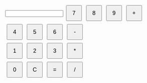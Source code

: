 <html>
<head>
  <title>Calculator</title>
  <style>
    /* Add some basic styling to the calculator */
    body {
      font-family: Arial, sans-serif;
    }

    .calculator {
      width: 300px;
      margin: 0 auto;
      padding: 20px;
      border: 1px solid #ccc;
      box-shadow: 0 2px 5px rgba(0, 0, 0, 0.1);
      text-align: center;
    }

    input[type="text"] {
      width: 100%;
      margin-bottom: 10px;
      padding: 10px;
      font-size: 18px;
    }

    button {
      width: 50px;
      height: 50px;
      font-size: 18px;
      margin: 5px;
    }
  </style>
</head>
<body>
  <div class="calculator">
    <input type="text" id="result" readonly>
    <button onclick="appendToResult('7')">7</button>
    <button onclick="appendToResult('8')">8</button>
    <button onclick="appendToResult('9')">9</button>
    <button onclick="appendToResult('+')">+</button>
    <br>
    <button onclick="appendToResult('4')">4</button>
    <button onclick="appendToResult('5')">5</button>
    <button onclick="appendToResult('6')">6</button>
    <button onclick="appendToResult('-')">-</button>
    <br>
    <button onclick="appendToResult('1')">1</button>
    <button onclick="appendToResult('2')">2</button>
    <button onclick="appendToResult('3')">3</button>
    <button onclick="appendToResult('*')">*</button>
    <br>
    <button onclick="appendToResult('0')">0</button>
    <button onclick="clearResult()">C</button>
    <button onclick="calculate()">=</button>
    <button onclick="appendToResult('/')">/</button>
  </div>

  <script>
    // JavaScript functions for calculator functionality
    function appendToResult(value) {
      document.getElementById('result').value += value;
    }

    function clearResult() {
      document.getElementById('result').value = '';
    }

    function calculate() {
      try {
        var result = eval(document.getElementById('result').value);
        document.getElementById('result').value = result;
      } catch (error) {
        document.getElementById('result').value = 'Error';
      }
    }
  </script>
</body>
</html>

